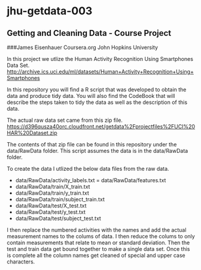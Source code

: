 jhu-getdata-003
===============

## Getting and Cleaning Data - Course Project
###James Eisenhauer
Coursera.org  John Hopkins University

In this project we utlize the Human Activity Recognition Using Smartphones Data Set.
http://archive.ics.uci.edu/ml/datasets/Human+Activity+Recognition+Using+Smartphones

In this repository you will find a R script that was developed to obtain the data and produce tidy data.
You will also find the CodeBook that will describe the steps taken to tidy the data as well as the description of this data.


The actual raw data set came from this zip file.
https://d396qusza40orc.cloudfront.net/getdata%2Fprojectfiles%2FUCI%20HAR%20Dataset.zip

The contents of that zip file can be found in this repository under the data/RawData folder.
This script assumes the data is in the data/RawData folder.

To create the data I utlized the below data files from the raw data.
- data/RawData/activity_labels.txt
= data/RawData/features.txt
- data/RawData/train/X_train.txt
- data/RawData/train/y_train.txt
- data/RawData/train/subject_train.txt
- data/RawData/test/X_test.txt
- data/RawData/test/y_test.txt
- data/RawData/test/subject_test.txt

I then replace the numbered activities with the names and add the actual measurement names to the colums of data.
I then reduce the colums to only contain measurements that relate to mean or standard deviation.  Then the test and train data get bound together to make a single data set.  Once this is complete all the column names get cleaned of special and upper case characters.


